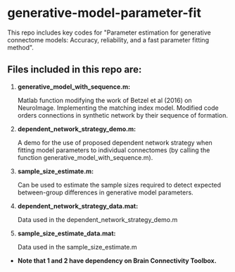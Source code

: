 # generative-model-parameter-fit
This repo includes key codes for "Parameter estimation for generative connectome models: Accuracy, reliability, and a fast parameter fitting method".
## Files included in this repo are:
1. **generative_model_with_sequence.m:** 
		
    Matlab function modifying the work of Betzel et al (2016) on NeuroImage. Implementing the matching index model. Modified code orders connections in synthetic network by their sequence of formation.

2. **dependent_network_strategy_demo.m:**

    A demo for the use of proposed dependent network strategy when fitting model parameters to individual connectomes (by calling the function generative_model_with_sequence.m).

3. **sample_size_estimate.m:**

    Can be used to estimate the sample sizes required to detect expected between-group differences in generative model parameters.

4. **dependent_network_strategy_data.mat:**

    Data used in the dependent_network_strategy_demo.m
		
5. **sample_size_estimate_data.mat:**

    Data used in the sample_size_estimate.m
		
* **Note that 1 and 2 have dependency on Brain Connectivity Toolbox.**

